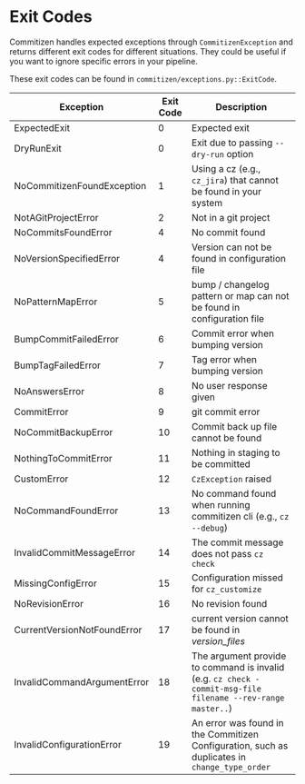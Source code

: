 # Exit Codes

Commitizen handles expected exceptions through `CommitizenException` and returns different exit codes for different situations. They could be useful if you want to ignore specific errors in your pipeline.

These exit codes can be found in `commitizen/exceptions.py::ExitCode`.

| Exception | Exit Code | Description |
| --------- | --------- | ----------- |
| ExpectedExit | 0 | Expected exit |
| DryRunExit | 0 | Exit due to passing `--dry-run` option |
| NoCommitizenFoundException | 1 | Using a cz (e.g., `cz_jira`) that cannot be found in your system |
| NotAGitProjectError | 2 | Not in a git project |
| NoCommitsFoundError | 4 | No commit found |
| NoVersionSpecifiedError | 4 | Version can not be found in configuration file |
| NoPatternMapError | 5 | bump / changelog pattern or map can not be found in configuration file |
| BumpCommitFailedError | 6 | Commit error when bumping version |
| BumpTagFailedError | 7 | Tag error when bumping version |
| NoAnswersError | 8 | No user response given |
| CommitError | 9 | git commit error |
| NoCommitBackupError | 10 | Commit back up file cannot be found |
| NothingToCommitError | 11 | Nothing in staging to be committed |
| CustomError | 12 | `CzException` raised |
| NoCommandFoundError | 13 | No command found when running commitizen cli (e.g., `cz --debug`) |
| InvalidCommitMessageError | 14 | The commit message does not pass `cz check` |
| MissingConfigError | 15 | Configuration missed for `cz_customize` |
| NoRevisionError | 16 | No revision found |
| CurrentVersionNotFoundError | 17 | current version cannot be found in *version_files* |
| InvalidCommandArgumentError | 18 | The argument provide to command is invalid (e.g. `cz check -commit-msg-file filename --rev-range master..`) |
| InvalidConfigurationError | 19 | An error was found in the Commitizen Configuration, such as duplicates in `change_type_order` |
